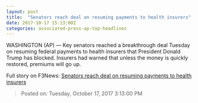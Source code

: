 ```yaml
---
layout: post
title:  "Senators reach deal on resuming payments to health insurers"
date: 2017-10-17 15:13:00Z
categories: associated-press-ap-top-headlines
---
```


WASHINGTON (AP) — Key senators reached a breakthrough deal Tuesday on resuming federal payments to health insurers that President Donald Trump has blocked. Insurers had warned that unless the money is quickly restored, premiums will go up.


Full story on F3News: [Senators reach deal on resuming payments to health insurers](http://www.f3nws.com/n/2ajzrC)

> Posted on: Tuesday, October 17, 2017 3:13:00 PM

